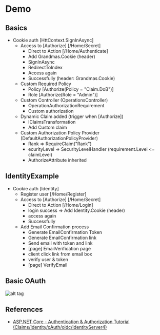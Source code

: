 # Demo

## Basics

- Cookie auth [HttContext.SignInAsync]
  - Access to [Authorize] [/Home/Secret]
    - Direct to Action [/Home/Authenticate]
    - Add Grandmas.Cookie (header)
    - SignInAsync
    - RedirectToIndex
    - Access again
    - Successfully (header: Grandmas.Cookie)
  - Custom Required Policy
    - Policy [Authorize(Policy = "Claim.DoB")]
    - Role [Authorize(Role = "Admin")]
  - Custom Controller (OperationsController)
    - OperationAuthorizationRequirement
    - Custom authorization
  - Dynamic Claim added (trigger when [Authorize])
    - IClaimsTransformation
    - Add Custom claim
  - Custom Authorization Policy Provider (DefaultAuthorizationPolicyProvider)
    - Rank => RequireClaim("Rank")
    - ecurityLevel => SecurityLevelHandler (requirement.Level <= claimLevel)
    - AuthorizeAttribute inherited

## IdentityExample

- Cookie auth [Identity]
  - Register user [/Home/Register]
  - Access to [Authorize] [/Home/Secret]
    - Direct to Action [/Home/Login]
    - login success => Add Identity.Cookie (header)
    - access again
    - Successfully  
  - Add Email Confirmation process
    - Generate EmailConfirmation Token
    - Generate EmailConfirmation link
    - Send email with token and link
    - [page] EmailVerification page
    - client click link from email box
    - verify user & token
    - [page] VerifyEmail

## Basic OAuth

 ![alt tag](https://github.com/lastingyeh/aspnetSecurities/blob/master/oauth/basic-oauth.png)
  
## References
  
- [ASP.NET Core - Authentication & Authorization Tutorial (Claims/Identity/oAuth/oidc/IdentityServer4)](https://www.youtube.com/playlist?list=PLOeFnOV9YBa7dnrjpOG6lMpcyd7Wn7E8V)
